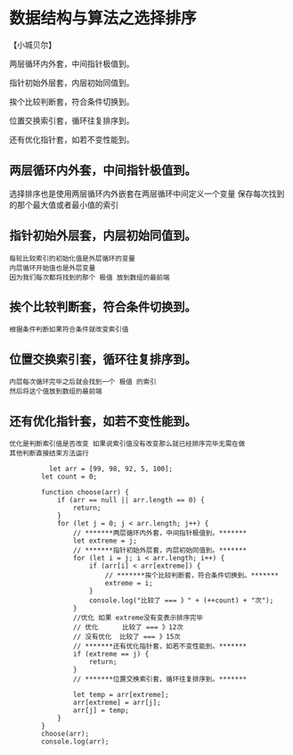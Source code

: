 # 数据结构与算法之选择排序
【小城贝尔】

两层循环内外套，中间指针极值到。

指针初始外层套，内层初始同值到。

挨个比较判断套，符合条件切换到。

位置交换索引套，循环往复排序到。

还有优化指针套，如若不变性能到。

## 两层循环内外套，中间指针极值到。
   选择排序也是使用两层循环内外嵌套在两层循环中间定义一个变量
   保存每次找到的那个最大值或者最小值的索引
## 指针初始外层套，内层初始同值到。
    每轮比较索引的初始化值是外层循环的变量
    内层循环开始值也是外层变量
    因为我们每次都将找到的那个 极值 放到数组的最前端
## 挨个比较判断套，符合条件切换到。
    根据条件判断如果符合条件就改变索引值
## 位置交换索引套，循环往复排序到。
    内层每次循环完毕之后就会找到一个 极值 的索引
    然后将这个值放到数组的最前端
## 还有优化指针套，如若不变性能到。
    优化是判断索引值是否改变 如果说索引值没有改变那么就已经排序完毕无需在做
    其他判断直接结束方法运行
```JS
          let arr = [99, 98, 92, 5, 100];
        let count = 0;

        function choose(arr) {
            if (arr == null || arr.length == 0) {
                return;
            }
            for (let j = 0; j < arr.length; j++) {
                // *******两层循环内外套，中间指针极值到。*******
                let extreme = j;
                // *******指针初始外层套，内层初始同值到。*******
                for (let i = j; i < arr.length; i++) {
                    if (arr[i] < arr[extreme]) {
                        // *******挨个比较判断套，符合条件切换到。*******
                        extreme = i;
                    }
                    console.log("比较了 === 》" + (++count) + "次");
                }
                //优化 如果 extreme没有变表示排序完毕
                // 优化      比较了 === 》12次
                // 没有优化  比较了 === 》15次
                // *******还有优化指针套，如若不变性能到。*******
                if (extreme == j) {
                    return;
                }
                // *******位置交换索引套，循环往复排序到。*******

                let temp = arr[extreme];
                arr[extreme] = arr[j];
                arr[j] = temp;
            }
        }
        choose(arr);
        console.log(arr);
```